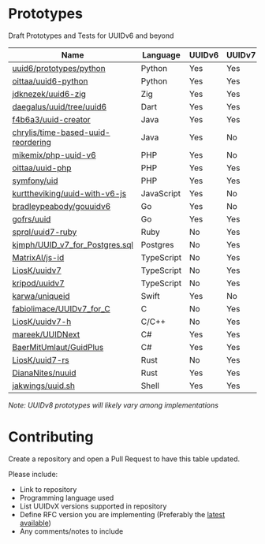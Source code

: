 # Prototypes
Draft Prototypes and Tests for UUIDv6 and beyond

| Name                                                                                             | Language   | UUIDv6 | UUIDv7 | UUIDv8 | RFC/Draft |
|--------------------------------------------------------------------------------------------------|------------|--------|--------|--------|-----------|
| [uuid6/prototypes/python](https://github.com/uuid6/prototypes/tree/main/python)                  | Python     | Yes    | Yes    | Yes    | [02][02]  |
| [oittaa/uuid6-python](https://github.com/oittaa/uuid6-python)                                    | Python     | Yes    | Yes    | No     | [04][04]  |
| [jdknezek/uuid6-zig](https://github.com/jdknezek/uuid6-zig)                                      | Zig        | Yes    | Yes    | No     | [03][03]  |
| [daegalus/uuid/tree/uuid6](https://github.com/Daegalus/dart-uuid/tree/uuidv6)                    | Dart       | Yes    | Yes    | Yes    | [04][04]  |
| [f4b6a3/uuid-creator](https://github.com/f4b6a3/uuid-creator)                                    | Java       | Yes    | Yes    | No     | [04][04]  |
| [chrylis/time-based-uuid-reordering](https://github.com/chrylis/time-based-uuid-reordering)      | Java       | Yes    | No     | No     | [01][01]  |
| [mikemix/php-uuid-v6](https://github.com/mikemix/php-uuid-v6)                                    | PHP        | Yes    | No     | No     | [0x][0x]  |
| [oittaa/uuid-php](https://github.com/oittaa/uuid-php)                                            | PHP        | Yes    | Yes    | No     | [04][04]  |
| [symfony/uid](https://github.com/symfony/uid/tree/6.2)                                           | PHP        | Yes    | Yes    | Yes    | [04][04]  |
| [kurttheviking/uuid-with-v6-js](https://github.com/kurttheviking/uuid-with-v6-js)                | JavaScript | Yes    | No     | No     | [0x][0x]  |
| [bradleypeabody/gouuidv6](https://github.com/bradleypeabody/gouuidv6)                            | Go         | Yes    | No     | No     | [0x][0x]  |
| [gofrs/uuid](https://github.com/gofrs/uuid)                                                      | Go         | Yes    | Yes    | No     | [0x][0x]  |
| [sprql/uuid7-ruby](https://github.com/sprql/uuid7-ruby)                                          | Ruby       | No     | Yes    | No     | [01][01]  |
| [kjmph/UUID_v7_for_Postgres.sql](https://gist.github.com/kjmph/5bd772b2c2df145aa645b837da7eca74) | Postgres   | No     | Yes    | Yes    | [03][03]  |
| [MatrixAI/js-id](https://github.com/MatrixAI/js-id)                                              | TypeScript | No     | Yes    | No     | [01][01]  |
| [LiosK/uuidv7](https://github.com/LiosK/uuidv7)                                                  | TypeScript | No     | Yes    | No     | [04][04]  |
| [kripod/uuidv7](https://github.com/kripod/uuidv7)                                                | TypeScript | No     | Yes    | No     | [04][04]  |
| [karwa/uniqueid](https://github.com/karwa/uniqueid)                                              | Swift      | Yes    | No     | No     | [02][02]  |
| [fabiolimace/UUIDv7_for_C](https://gist.github.com/fabiolimace/9873fe7bbcb1e6dc40638a4f98676d72) | C          | No     | Yes    | No     | [03][03]  |
| [LiosK/uuidv7-h](https://github.com/LiosK/uuidv7-h)                                              | C/C++      | No     | Yes    | No     | [04][04]  |
| [mareek/UUIDNext](https://github.com/mareek/UUIDNext)                                            | C#         | Yes    | Yes    | No     | [03][03]  |
| [BaerMitUmlaut/GuidPlus](https://github.com/BaerMitUmlaut/GuidPlus)                              | C#         | Yes    | Yes    | Yes    | [02][02]  |
| [LiosK/uuid7-rs](https://github.com/LiosK/uuid7-rs)                                              | Rust       | No     | Yes    | No     | [04][04]  |
| [DianaNites/nuuid](https://github.com/DianaNites/nuuid)                                          | Rust       | Yes    | Yes    | Yes    | [04][04]  |
| [jakwings/uuid.sh](https://github.com/jakwings/uuid.sh)                                          | Shell      | Yes    | Yes    | Yes    | [04][04]  |

*Note: UUIDv8 prototypes will likely vary among implementations*

# Contributing
Create a repository and open a Pull Request to have this table updated.

Please include:
- Link to repository
- Programming language used
- List UUIDvX versions supported in repository
- Define RFC version you are implementing (Preferably the [latest available](https://datatracker.ietf.org/doc/draft-peabody-dispatch-new-uuid-format/))
- Any comments/notes to include

[0x]: http://gh.peabody.io/uuidv6/
[01]: https://tools.ietf.org/html/draft-peabody-dispatch-new-uuid-format-01
[02]: https://tools.ietf.org/html/draft-peabody-dispatch-new-uuid-format-02
[03]: https://tools.ietf.org/html/draft-peabody-dispatch-new-uuid-format-03
[04]: https://tools.ietf.org/html/draft-peabody-dispatch-new-uuid-format-04
